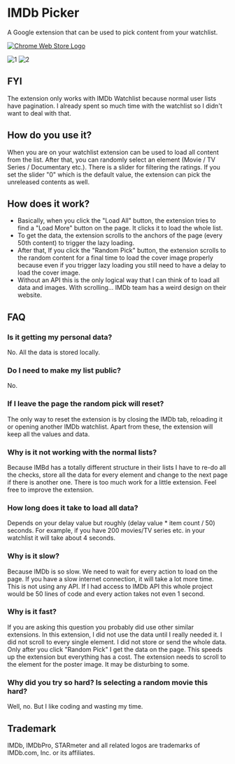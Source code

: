 # IMDb Picker

A Google extension that can be used to pick content from your watchlist.

[![Chrome Web Store Logo](https://github.com/bariskiral/imdb-picker/assets/41836294/dd949506-47e1-4a7c-ba4a-31920e5f2c72)](https://chrome.google.com/webstore/detail/imdb-picker/fgphemfgilhlepdebnnejndnldgemfbg)

![1](https://github.com/bariskiral/imdb-picker/assets/41836294/acc3b7fc-351f-4814-88b1-1b50100bcf82)
![2](https://github.com/bariskiral/imdb-picker/assets/41836294/ba08b981-592d-4f49-bdee-b64e245f5c6b)

## FYI

The extension only works with IMDb Watchlist because normal user lists have pagination. I already spent so much time with the watchlist so I didn't want to deal with that.

## How do you use it?

When you are on your watchlist extension can be used to load all content from the list. After that, you can randomly select an element (Movie / TV Series / Documentary etc.). There is a slider for filtering the ratings. If you set the slider "0" which is the default value, the extension can pick the unreleased contents as well.

## How does it work?

- Basically, when you click the "Load All" button, the extension tries to find a "Load More" button on the page. It clicks it to load the whole list.
- To get the data, the extension scrolls to the anchors of the page (every 50th content) to trigger the lazy loading.
- After that, If you click the "Random Pick" button, the extension scrolls to the random content for a final time to load the cover image properly because even if you trigger lazy loading you still need to have a delay to load the cover image.
- Without an API this is the only logical way that I can think of to load all data and images. With scrolling... IMDb team has a weird design on their website.

## FAQ

### Is it getting my personal data?

No. All the data is stored locally.

### Do I need to make my list public?

No.

### If I leave the page the random pick will reset?

The only way to reset the extension is by closing the IMDb tab, reloading it or opening another IMDb watchlist. Apart from these, the extension will keep all the values and data.

### Why is it not working with the normal lists?

Because IMBd has a totally different structure in their lists I have to re-do all the checks, store all the data for every element and change to the next page if there is another one. There is too much work for a little extension. Feel free to improve the extension.

### How long does it take to load all data?

Depends on your delay value but roughly (delay value \* item count / 50) seconds. For example, if you have 200 movies/TV series etc. in your watchlist it will take about 4 seconds.

### Why is it slow?

Because IMDb is so slow. We need to wait for every action to load on the page. If you have a slow internet connection, it will take a lot more time. This is not using any API. If I had access to IMDb API this whole project would be 50 lines of code and every action takes not even 1 second.

### Why is it fast?

If you are asking this question you probably did use other similar extensions. In this extension, I did not use the data until I really needed it. I did not scroll to every single element. I did not store or send the whole data. Only after you click "Random Pick" I get the data on the page. This speeds up the extension but everything has a cost. The extension needs to scroll to the element for the poster image. It may be disturbing to some.

### Why did you try so hard? Is selecting a random movie this hard?

Well, no. But I like coding and wasting my time.

## Trademark

IMDb, IMDbPro, STARmeter and all related logos are trademarks of IMDb.com, Inc. or its affiliates.
